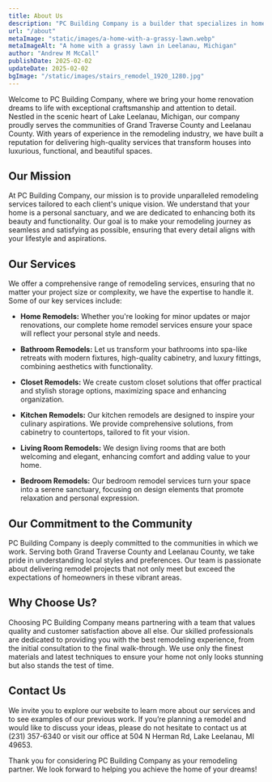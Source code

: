 ```yaml
---
title: About Us
description: "PC Building Company is a builder that specializes in home remodels in Leelanau County, Michigan"
url: "/about"
metaImage: "static/images/a-home-with-a-grassy-lawn.webp"
metaImageAlt: "A home with a grassy lawn in Leelanau, Michigan"
author: "Andrew M McCall"
publishDate: 2025-02-02
updateDate: 2025-02-02
bgImage: "/static/images/stairs_remodel_1920_1280.jpg"
---
```

Welcome to PC Building Company, where we bring your home renovation dreams to life with exceptional craftsmanship and attention to detail. Nestled in the scenic heart of Lake Leelanau, Michigan, our company proudly serves the communities of Grand Traverse County and Leelanau County. With years of experience in the remodeling industry, we have built a reputation for delivering high-quality services that transform houses into luxurious, functional, and beautiful spaces.

## Our Mission

At PC Building Company, our mission is to provide unparalleled remodeling services tailored to each client's unique vision. We understand that your home is a personal sanctuary, and we are dedicated to enhancing both its beauty and functionality. Our goal is to make your remodeling journey as seamless and satisfying as possible, ensuring that every detail aligns with your lifestyle and aspirations.

## Our Services

We offer a comprehensive range of remodeling services, ensuring that no matter your project size or complexity, we have the expertise to handle it. Some of our key services include:

- **Home Remodels:** Whether you're looking for minor updates or major renovations, our complete home remodel services ensure your space will reflect your personal style and needs.

- **Bathroom Remodels:** Let us transform your bathrooms into spa-like retreats with modern fixtures, high-quality cabinetry, and luxury fittings, combining aesthetics with functionality.

- **Closet Remodels:** We create custom closet solutions that offer practical and stylish storage options, maximizing space and enhancing organization.

- **Kitchen Remodels:** Our kitchen remodels are designed to inspire your culinary aspirations. We provide comprehensive solutions, from cabinetry to countertops, tailored to fit your vision.

- **Living Room Remodels:** We design living rooms that are both welcoming and elegant, enhancing comfort and adding value to your home.

- **Bedroom Remodels:** Our bedroom remodel services turn your space into a serene sanctuary, focusing on design elements that promote relaxation and personal expression.

## Our Commitment to the Community

PC Building Company is deeply committed to the communities in which we work. Serving both Grand Traverse County and Leelanau County, we take pride in understanding local styles and preferences. Our team is passionate about delivering remodel projects that not only meet but exceed the expectations of homeowners in these vibrant areas.

## Why Choose Us?

Choosing PC Building Company means partnering with a team that values quality and customer satisfaction above all else. Our skilled professionals are dedicated to providing you with the best remodeling experience, from the initial consultation to the final walk-through. We use only the finest materials and latest techniques to ensure your home not only looks stunning but also stands the test of time.

## Contact Us

We invite you to explore our website to learn more about our services and to see examples of our previous work. If you’re planning a remodel and would like to discuss your ideas, please do not hesitate to contact us at (231) 357-6340 or visit our office at 504 N Herman Rd, Lake Leelanau, MI 49653.

Thank you for considering PC Building Company as your remodeling partner. We look forward to helping you achieve the home of your dreams!
